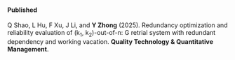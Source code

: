 #### Published

Q Shao, L Hu, F Xu, J Li, and <strong>Y Zhong</strong> (2025). Redundancy optimization and reliability evaluation of (k<sub>1</sub>, k<sub>2</sub>)-out-of-n: G retrial system with redundant dependency and working vacation. <strong>Quality Technology & Quantitative Management</strong>.

